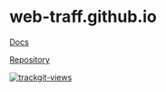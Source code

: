 # web-traff.github.io

[Docs](./docs/index.md)

[Repository](https://github.com/web-traff/web-traff.github.io)

<a href="https://trackgit.com">
<img src="https://us-central1-trackgit-analytics.cloudfunctions.net/token/ping/kvrwzcgumm4wmmie5lkv" alt="trackgit-views" />
</a>
